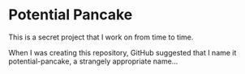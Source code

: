 # Potential Pancake

This is a secret project that I work on from time to time.

When I was creating this repository, GitHub suggested that I name it
potential-pancake, a strangely appropriate name...
